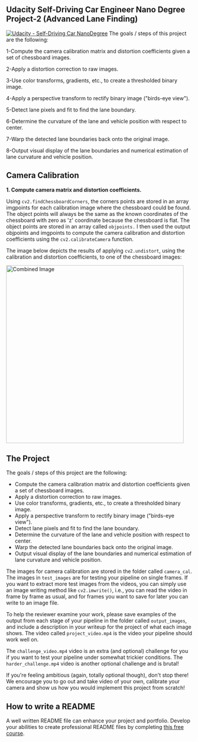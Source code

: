 ## Udacity Self-Driving Car Engineer Nano Degree Project-2 (Advanced Lane Finding)
[![Udacity - Self-Driving Car NanoDegree](https://s3.amazonaws.com/udacity-sdc/github/shield-carnd.svg)](http://www.udacity.com/drive)
The goals / steps of this project are the following:

1-Compute the camera calibration matrix and distortion coefficients given a set of chessboard images.

2-Apply a distortion correction to raw images.

3-Use color transforms, gradients, etc., to create a thresholded binary image.

4-Apply a perspective transform to rectify binary image ("birds-eye view").

5-Detect lane pixels and fit to find the lane boundary.

6-Determine the curvature of the lane and vehicle position with respect to center.

7-Warp the detected lane boundaries back onto the original image.

8-Output visual display of the lane boundaries and numerical estimation of lane curvature and vehicle position.

Camera Calibration 
---
**1. Compute camera matrix and distortion coefficients.**

Using ```cv2.findChessboardCorners```, the corners points are stored in an array imgpoints for each calibration image where the chessboard could be found. The object points will always be the same as the known coordinates of the chessboard with zero as 'z' coordinate because the chessboard is flat. The object points are stored in an array called ```objpoints.``` I then used the output objpoints and imgpoints to compute the camera calibration and distortion coefficients using the ```cv2.calibrateCamera``` function. 

The image below depicts the results of applying ```cv2.undistort```, using the calibration and distortion coefficients, to one of the chessboard images:

 <img src="images/undist-and-warp.jpg" width="480" alt="Combined Image" />


The Project
---

The goals / steps of this project are the following:

* Compute the camera calibration matrix and distortion coefficients given a set of chessboard images.
* Apply a distortion correction to raw images.
* Use color transforms, gradients, etc., to create a thresholded binary image.
* Apply a perspective transform to rectify binary image ("birds-eye view").
* Detect lane pixels and fit to find the lane boundary.
* Determine the curvature of the lane and vehicle position with respect to center.
* Warp the detected lane boundaries back onto the original image.
* Output visual display of the lane boundaries and numerical estimation of lane curvature and vehicle position.

The images for camera calibration are stored in the folder called `camera_cal`.  The images in `test_images` are for testing your pipeline on single frames.  If you want to extract more test images from the videos, you can simply use an image writing method like `cv2.imwrite()`, i.e., you can read the video in frame by frame as usual, and for frames you want to save for later you can write to an image file.  

To help the reviewer examine your work, please save examples of the output from each stage of your pipeline in the folder called `output_images`, and include a description in your writeup for the project of what each image shows.    The video called `project_video.mp4` is the video your pipeline should work well on.  

The `challenge_video.mp4` video is an extra (and optional) challenge for you if you want to test your pipeline under somewhat trickier conditions.  The `harder_challenge.mp4` video is another optional challenge and is brutal!

If you're feeling ambitious (again, totally optional though), don't stop there!  We encourage you to go out and take video of your own, calibrate your camera and show us how you would implement this project from scratch!

## How to write a README
A well written README file can enhance your project and portfolio.  Develop your abilities to create professional README files by completing [this free course](https://www.udacity.com/course/writing-readmes--ud777).

